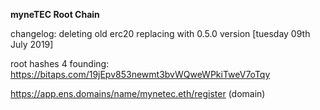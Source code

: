 **myneTEC Root Chain**

changelog: deleting old erc20 replacing with 0.5.0 version [tuesday 09th July 2019]

root hashes 4 founding: https://bitaps.com/19jEpv853newmt3bvWQweWPkiTweV7oTqy

https://app.ens.domains/name/mynetec.eth/register (domain)
